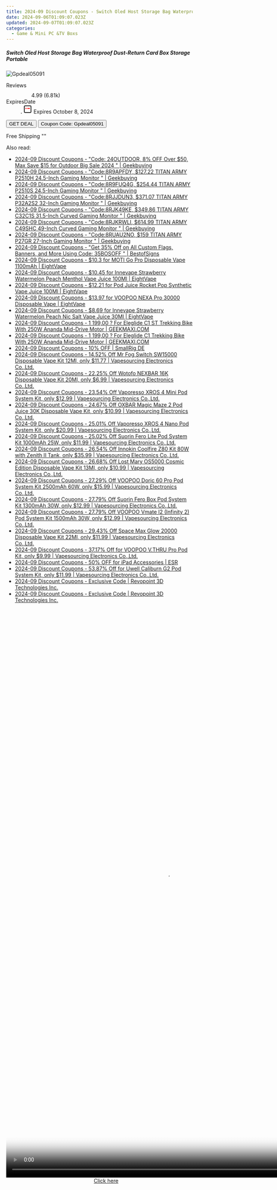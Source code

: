 ```yaml
---
title: 2024-09 Discount Coupons - Switch Oled Host Storage Bag Waterproof Dust-Return Card Box Storage Portable | Gshopper
date: 2024-09-06T01:09:07.023Z
updated: 2024-09-07T01:09:07.023Z
categories:
  - Game & Mini PC &TV Boxs
---
```



<div class="max-w-4xl mx-auto grid grid-cols-1 lg:max-w-5xl lg:gap-x-20 lg:grid-cols-2">
  <div class="relative p-3 col-start-1 row-start-1 flex flex-col-reverse rounded-lg bg-gradient-to-t from-black/75 via-black/0 sm:bg-none sm:row-start-2 sm:p-0 lg:row-start-1">
    <h5 class="mt-1 text-lg font-semibold text-white sm:text-slate-900 md:text-2xl dark:sm:text-white">Switch Oled Host Storage Bag Waterproof Dust-Return Card Box Storage Portable</h5>
  </div>
  
  <div class="col-start-1 col-end-3 row-start-1 grid gap-4 sm:mb-6 sm:grid-cols-4 lg:col-start-2 lg:row-span-6 lg:row-end-6 lg:mb-0 lg:gap-6">
      <img src="&quot;&quot;" onClick="javascript:window.open(decodeURIComponent('%22https%3A%2F%2Fwww.shareasale.com%2Fu.cfm%3Fd%3D1118000%26m%3D97331%26u%3D4338022%22'), '_blank');void(0);" alt="Gpdeal05091" class="h-60 w-full rounded-lg object-cover sm:col-span-2 sm:h-52 lg:col-span-full" loading="lazy" />
    
  </div>
  <dl class="row-start-2 mt-4 flex items-center text-xs font-medium sm:row-start-3 sm:mt-1 md:mt-2.5 lg:row-start-2">
    <dt class="sr-only">Reviews</dt>
    <dd class="flex items-center text-indigo-600 dark:text-indigo-400">
      <svg width="24" height="24" fill="none" aria-hidden="true" class="mr-1 stroke-current dark:stroke-indigo-500">
        <path d="m12 5 2 5h5l-4 4 2.103 5L12 16l-5.103 3L9 14l-4-4h5l2-5Z" stroke-width="2" stroke-linecap="round" stroke-linejoin="round" />
      </svg>
      <span>4.99 <span class="font-normal text-slate-400">(6.81k)</span></span>
    </dd>
    <dt class="sr-only">ExpiresDate</dt>
    <dd class="flex items-center">
      <svg width="2" height="2" aria-hidden="true" fill="currentColor" class="mx-3 text-slate-300">
        <circle cx="1" cy="1" r="1" />
      </svg>
      <svg width="24" height="24" viewBox="0 0 24 24" fill="none" stroke="currentColor" stroke-width="2">
        <rect x="3" y="3" width="18" height="18" rx="2" fill="#fff" />
        <path d="M6 10L18 10" stroke="red" stroke-width="2" fill="none" />
        <path d="M10 6L10 18" stroke="#fff" stroke-width="2" fill="none" />
      </svg>
      Expires October 8, 2024    </dd>
  </dl>
  <div class="col-start-1 row-start-3 mt-4 self-center sm:col-start-2 sm:row-span-2 sm:row-start-2 sm:mt-0 lg:col-start-1 lg:row-start-3 lg:row-end-4 lg:mt-6">
    <button type="button" onClick="javascript:window.open(decodeURIComponent('%22https%3A%2F%2Fwww.shareasale.com%2Fu.cfm%3Fd%3D1118000%26m%3D97331%26u%3D4338022%22'), '_blank');void(0);" class="rounded-lg bg-red-600 px-3 py-2 text-sm font-medium leading-6 text-white">GET DEAL</button>
    <button type="button" onClick="javascript:window.open(decodeURIComponent('%22https%3A%2F%2Fwww.shareasale.com%2Fu.cfm%3Fd%3D1118000%26m%3D97331%26u%3D4338022%22'), '_blank');void(0);" class="border-dashed border-2 border-indigo-600 bg-green-100 text-sm leading-6 font-medium py-2 px-3 rounded-lg">Coupon Code: Gpdeal05091</button>
  </div>
  <p class="col-start-1 mt-4 text-sm leading-6 sm:col-span-2 lg:col-span-1 lg:row-start-4 lg:mt-6 dark:text-slate-400">
    Free Shipping 
""  </p>
</div>
<span class="atpl-alsoreadstyle">Also read:</span>
<div><ul>
<li><a href="https://coupons.techidaily.com/coupon-1229665-share-38812-sale/"><u>2024-09 Discount Coupons - "Code: 24OUTDOOR, 8% OFF Over $50, Max Save $15 for Outdoor Big Sale 2024 " | Geekbuying</u></a></li>
<li><a href="https://coupons.techidaily.com/coupon-1229501-share-38812-sale/"><u>2024-09 Discount Coupons - "Code:8R9APFDY, $127.22 TITAN ARMY P2510H 24.5-Inch Gaming Monitor " | Geekbuying</u></a></li>
<li><a href="https://coupons.techidaily.com/coupon-1229498-share-38812-sale/"><u>2024-09 Discount Coupons - "Code:8R9FUQ4G, $254.44 TITAN ARMY P2510S 24.5-Inch Gaming Monitor " | Geekbuying</u></a></li>
<li><a href="https://coupons.techidaily.com/coupon-1229502-share-38812-sale/"><u>2024-09 Discount Coupons - "Code:8RJJDUN3, $371.07 TITAN ARMY P32A2S2 32-Inch Gaming Monitor " | Geekbuying</u></a></li>
<li><a href="https://coupons.techidaily.com/coupon-1229500-share-38812-sale/"><u>2024-09 Discount Coupons - "Code:8RJK49KE, $349.86 TITAN ARMY C32C1S 31.5-Inch Curved Gaming Monitor " | Geekbuying</u></a></li>
<li><a href="https://coupons.techidaily.com/coupon-1229503-share-38812-sale/"><u>2024-09 Discount Coupons - "Code:8RJKRWLI, $614.99 TITAN ARMY C49SHC 49-Inch Curved Gaming Monitor " | Geekbuying</u></a></li>
<li><a href="https://coupons.techidaily.com/coupon-1229499-share-38812-sale/"><u>2024-09 Discount Coupons - "Code:8RUAU2NO, $159 TITAN ARMY P27GR 27-Inch Gaming Monitor " | Geekbuying</u></a></li>
<li><a href="https://coupons.techidaily.com/coupon-1087095-share-63219-sale/"><u>2024-09 Discount Coupons - "Get 35% Off on All Custom Flags, Banners, and More Using Code: 35BOSOFF " | BestofSigns</u></a></li>
<li><a href="https://coupons.techidaily.com/coupon-1229479-share-59344-sale/"><u>2024-09 Discount Coupons - $10.3 for MOTI Go Pro Disposable Vape 1100mAh | EightVape</u></a></li>
<li><a href="https://coupons.techidaily.com/coupon-1230718-share-59344-sale/"><u>2024-09 Discount Coupons - $10.45 for Innevape Strawberry Watermelon Peach Menthol Vape Juice 100Ml | EightVape</u></a></li>
<li><a href="https://coupons.techidaily.com/coupon-1230717-share-59344-sale/"><u>2024-09 Discount Coupons - $12.21 for Pod Juice Rocket Pop Synthetic Vape Juice 100Ml | EightVape</u></a></li>
<li><a href="https://coupons.techidaily.com/coupon-1229509-share-59344-sale/"><u>2024-09 Discount Coupons - $13.97 for VOOPOO NEXA Pro 30000 Disposable Vape | EightVape</u></a></li>
<li><a href="https://coupons.techidaily.com/coupon-1230719-share-59344-sale/"><u>2024-09 Discount Coupons - $8.69 for Innevape Strawberry Watermelon Peach Nic Salt Vape Juice 30Ml | EightVape</u></a></li>
<li><a href="https://coupons.techidaily.com/coupon-1107169-share-77450-sale/"><u>2024-09 Discount Coupons - 1 199,00 ? For Eleglide C1 ST Trekking Bike With 250W Ananda Mid-Drive Motor | GEEKMAXI.COM</u></a></li>
<li><a href="https://coupons.techidaily.com/coupon-1107168-share-77450-sale/"><u>2024-09 Discount Coupons - 1 199,00 ? For Eleglide C1 Trekking Bike With 250W Ananda Mid-Drive Motor | GEEKMAXI.COM</u></a></li>
<li><a href="https://coupons.techidaily.com/coupon-1079073-share-110294-sale/"><u>2024-09 Discount Coupons - 10% OFF | SmallRig DE</u></a></li>
<li><a href="https://coupons.techidaily.com/coupon-1100828-share-90958-sale/"><u>2024-09 Discount Coupons - 14.52% Off Mr Fog Switch SW15000 Disposable Vape Kit 12Ml, only $11.77 | Vapesourcing Electronics Co.,Ltd.</u></a></li>
<li><a href="https://coupons.techidaily.com/coupon-1109763-share-90958-sale/"><u>2024-09 Discount Coupons - 22.25% Off Wotofo NEXBAR 16K Disposable Vape Kit 20Ml, only $6.99 | Vapesourcing Electronics Co.,Ltd.</u></a></li>
<li><a href="https://coupons.techidaily.com/coupon-1106333-share-90958-sale/"><u>2024-09 Discount Coupons - 23.54% Off Vaporesso XROS 4 Mini Pod System Kit, only $12.99 | Vapesourcing Electronics Co.,Ltd.</u></a></li>
<li><a href="https://coupons.techidaily.com/coupon-1112225-share-90958-sale/"><u>2024-09 Discount Coupons - 24.67% Off OXBAR Magic Maze 2 Pod Juice 30K Disposable Vape Kit, only $10.99 | Vapesourcing Electronics Co.,Ltd.</u></a></li>
<li><a href="https://coupons.techidaily.com/coupon-1229486-share-90958-sale/"><u>2024-09 Discount Coupons - 25.01% Off Vaporesso XROS 4 Nano Pod System Kit, only $20.99 | Vapesourcing Electronics Co.,Ltd.</u></a></li>
<li><a href="https://coupons.techidaily.com/coupon-1229814-share-90958-sale/"><u>2024-09 Discount Coupons - 25.02% Off Suorin Fero Lite Pod System Kit 1000mAh 25W, only $11.99 | Vapesourcing Electronics Co.,Ltd.</u></a></li>
<li><a href="https://coupons.techidaily.com/coupon-817186-share-90958-sale/"><u>2024-09 Discount Coupons - 26.54% Off Innokin Coolfire Z80 Kit 80W with Zenith II Tank, only $35.99 | Vapesourcing Electronics Co.,Ltd.</u></a></li>
<li><a href="https://coupons.techidaily.com/coupon-1088335-share-90958-sale/"><u>2024-09 Discount Coupons - 26.68% Off Lost Mary OS5000 Cosmic Edition Disposable Vape Kit 13Ml, only $10.99 | Vapesourcing Electronics Co.,Ltd.</u></a></li>
<li><a href="https://coupons.techidaily.com/coupon-1229487-share-90958-sale/"><u>2024-09 Discount Coupons - 27.29% Off VOOPOO Doric 60 Pro Pod System Kit 2500mAh 60W, only $15.99 | Vapesourcing Electronics Co.,Ltd.</u></a></li>
<li><a href="https://coupons.techidaily.com/coupon-1229815-share-90958-sale/"><u>2024-09 Discount Coupons - 27.79% Off Suorin Fero Box Pod System Kit 1300mAh 30W, only $12.99 | Vapesourcing Electronics Co.,Ltd.</u></a></li>
<li><a href="https://coupons.techidaily.com/coupon-1229485-share-90958-sale/"><u>2024-09 Discount Coupons - 27.79% Off VOOPOO Vmate I2 (Infinity 2) Pod System Kit 1500mAh 30W, only $12.99 | Vapesourcing Electronics Co.,Ltd.</u></a></li>
<li><a href="https://coupons.techidaily.com/coupon-1116704-share-90958-sale/"><u>2024-09 Discount Coupons - 29.43% Off Space Max Glow 20000 Disposable Vape Kit 22Ml, only $11.99 | Vapesourcing Electronics Co.,Ltd.</u></a></li>
<li><a href="https://coupons.techidaily.com/coupon-703702-share-90958-sale/"><u>2024-09 Discount Coupons - 37.17% Off for VOOPOO V.THRU Pro Pod Kit, only $9.99 | Vapesourcing Electronics Co.,Ltd.</u></a></li>
<li><a href="https://coupons.techidaily.com/coupon-985312-share-80610-sale/"><u>2024-09 Discount Coupons - 50% OFF for iPad Accessories | ESR</u></a></li>
<li><a href="https://coupons.techidaily.com/coupon-859214-share-90958-sale/"><u>2024-09 Discount Coupons - 53.87% Off for Uwell Caliburn G2 Pod System Kit, only $11.99 | Vapesourcing Electronics Co.,Ltd.</u></a></li>
<li><a href="https://coupons.techidaily.com/coupon-1229518-share-113735-sale/"><u>2024-09 Discount Coupons - Exclusive Code | Revopoint 3D Technologies Inc.</u></a></li>
<li><a href="https://coupons.techidaily.com/coupon-1229520-share-113735-sale/"><u>2024-09 Discount Coupons - Exclusive Code | Revopoint 3D Technologies Inc.</u></a></li>
</ul></div>

<ins class="adsbygoogle"
      style="display:block"
      data-ad-client="ca-pub-7571918770474297"
      data-ad-slot="8358498916"
      data-ad-format="auto"
      data-full-width-responsive="true"></ins>
<!-- affiliate ads begin -->
<span id="1424528">
					<video width="864" height="1536" style="cursor:pointer"
           poster="//a.impactradius-go.com/display-clicktoplayimage/1424528.png"
           onclick="if(!this.playClicked){this.play();this.setAttribute('controls',true);this.playClicked=true;}">
	   <source src="//a.impactradius-go.com/display-ad/16446-1424528">
	   <img src="//a.impactradius-go.com/display-clicktoplayimage/1424528.png" style="border: none; height: 100%; width: 100%; object-fit: contain">
	</video>
	<div style="width:540px;text-align:center"><a href="javascript:window.open(decodeURIComponent('https%3A%2F%2Flaganoo.pxf.io%2Fc%2F5597632%2F1424528%2F16446'), '_blank');void(0);">Click here</a></div>
</span>
<img height="0" width="0" src="https://imp.pxf.io/i/5597632/1424528/16446" style="position:absolute;visibility:hidden;" border="0" />
<!-- affiliate ads end -->